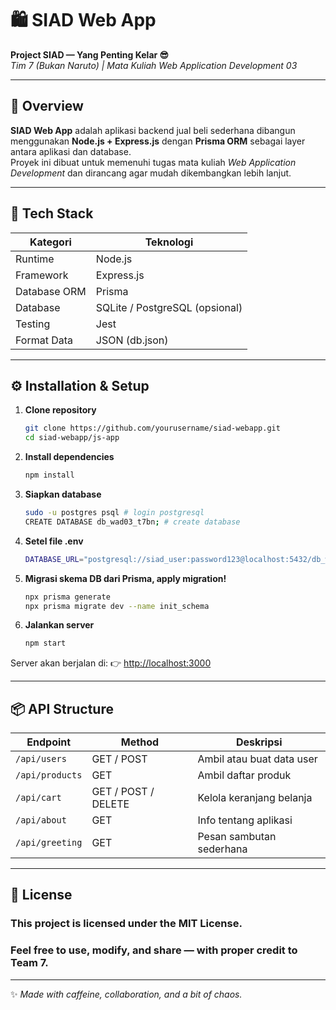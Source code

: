 # 🛍️ SIAD Web App  
**Project SIAD — Yang Penting Kelar 😎**  
_Tim 7 (Bukan Naruto) | Mata Kuliah Web Application Development 03_

---

## 🚀 Overview
**SIAD Web App** adalah aplikasi backend jual beli sederhana dibangun menggunakan **Node.js + Express.js** dengan **Prisma ORM** sebagai layer antara aplikasi dan database.  
Proyek ini dibuat untuk memenuhi tugas mata kuliah *Web Application Development* dan dirancang agar mudah dikembangkan lebih lanjut.

---

## 🧩 Tech Stack
| Kategori | Teknologi |
|-----------|------------|
| Runtime | Node.js |
| Framework | Express.js |
| Database ORM | Prisma |
| Database | SQLite / PostgreSQL (opsional) |
| Testing | Jest |
| Format Data | JSON (db.json) |

---

## ⚙️ Installation & Setup

1. **Clone repository**
   ```bash
   git clone https://github.com/yourusername/siad-webapp.git
   cd siad-webapp/js-app

2. **Install dependencies**

   ```bash
   npm install
   ```

3. **Siapkan database**

   ```bash
   sudo -u postgres psql # login postgresql
   CREATE DATABASE db_wad03_t7bn; # create database
   
   ```

4. **Setel file .env**

   ```bash
   DATABASE_URL="postgresql://siad_user:password123@localhost:5432/db_wad03_t7bn"
   ```

5. **Migrasi skema DB dari Prisma, apply migration!**

   ```bash
   npx prisma generate
   npx prisma migrate dev --name init_schema
   ```

6. **Jalankan server**

   ```bash
   npm start
   ```

Server akan berjalan di:
👉 [http://localhost:3000](http://localhost:3000)

---

## 📦 API Structure

| Endpoint        | Method              | Deskripsi                 |
| --------------- | ------------------- | ------------------------- |
| `/api/users`    | GET / POST          | Ambil atau buat data user |
| `/api/products` | GET                 | Ambil daftar produk       |
| `/api/cart`     | GET / POST / DELETE | Kelola keranjang belanja  |
| `/api/about`    | GET                 | Info tentang aplikasi     |
| `/api/greeting` | GET                 | Pesan sambutan sederhana  |

---

## 🪪 License

### This project is licensed under the **MIT License**.
### Feel free to use, modify, and share — with proper credit to Team 7.
---

✨ *Made with caffeine, collaboration, and a bit of chaos.*

